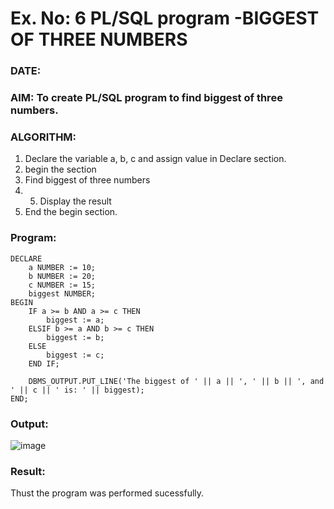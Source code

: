 # Ex. No: 6 PL/SQL program -BIGGEST OF THREE NUMBERS  
### DATE: 
### AIM: To create PL/SQL program to find biggest of three numbers.

### ALGORITHM:
1. Declare the variable a, b, c and assign value in Declare section.
2. begin the section
3. Find biggest of three numbers 
4. 5. Display the result 
6. End the begin section.

### Program:
```
DECLARE
    a NUMBER := 10; 
    b NUMBER := 20; 
    c NUMBER := 15; 
    biggest NUMBER;
BEGIN
    IF a >= b AND a >= c THEN
        biggest := a;
    ELSIF b >= a AND b >= c THEN
        biggest := b;
    ELSE
        biggest := c;
    END IF;
    
    DBMS_OUTPUT.PUT_LINE('The biggest of ' || a || ', ' || b || ', and ' || c || ' is: ' || biggest);
END;
```
### Output:
![image](https://github.com/ttamizharasi/DBMS/assets/119657317/519ed276-2b2a-4712-a77d-dfa99e83213e)

### Result:
Thust the program was performed sucessfully.
